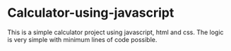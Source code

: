 # Calculator-using-javascript
This is a simple calculator project using javascript, html and css. The logic is very simple with minimum lines of code possible. 
